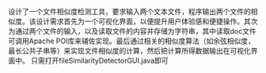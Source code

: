 设计了一个文件相似度检测工具，要求输入两个文本文件，程序输出两个文件的相似度。该设计需求首先为一个可视化界面，以便提升用户体验感和便捷操作。其次为通过两个文件的输入，以及读取文件的内容并存储为字符串，其中读取doc文件可调用Apache POI库来辅佐实现。最后通过相关的相似度算法（如余弦相似度，最长公共子串等）来实现文件相似度的计算，然后把计算所得数据输出在可视化界面中。
只需打开fileSimilarityDetectorGUI.java即可
